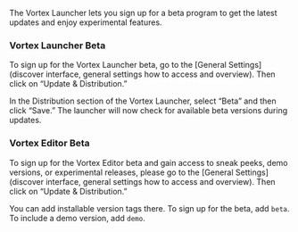 The Vortex Launcher lets you sign up for a beta program to get the latest updates and enjoy experimental features.

### Vortex Launcher Beta
To sign up for the Vortex Launcher beta, go to the [General Settings](discover interface, general settings how to access and overview). Then click on “Update & Distribution.”

In the Distribution section of the Vortex Launcher, select “Beta” and then click “Save.” The launcher will now check for available beta versions during updates.

### Vortex Editor Beta
To sign up for the Vortex Editor beta and gain access to sneak peeks, demo versions, or experimental releases, please go to the [General Settings](discover interface, general settings how to access and overview). Then click on “Update & Distribution.”

You can add installable version tags there. To sign up for the beta, add ```beta```. To include a demo version, add ```demo```.